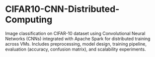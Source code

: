 # CIFAR10-CNN-Distributed-Computing
Image classification on CIFAR-10 dataset using Convolutional Neural Networks (CNNs) integrated with Apache Spark for distributed training across VMs. Includes preprocessing, model design, training pipeline, evaluation (accuracy, confusion matrix), and scalability experiments.
